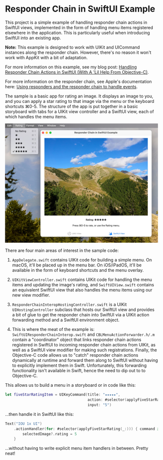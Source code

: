 #  Responder Chain in SwiftUI Example

This project is a simple example of handling responder chain actions in SwiftUI views, implemented in the form of handling menu items registered elsewhere in the application. This is particularly useful when introducing SwiftUI into an existing app.

**Note:** This example is designed to work with UIKit and UICommand instances along the responder chain. However, there's no reason it won't work with AppKit with a bit of adaptation. 

For more information on this example, see my blog post: [Handling Responder Chain Actions in SwiftUI (With A 'Lil Help From Objective-C)](https://ikennd.ac/blog/2024/09/handling-responder-chain-actions-in-swiftui/).

For more information on the responder chain, see Apple's documentation here: [Using responders and the responder chain to handle events](https://developer.apple.com/documentation/uikit/touches_presses_and_gestures/using_responders_and_the_responder_chain_to_handle_events).

The sample is a basic app for rating an image. It displays an image to you, and you can apply a star rating to that image via the menu or the keyboard shortcuts ⌘0-5. The structure of the app is put together in a basic storyboard with tabs for a UIKit view controller and a SwiftUI view, each of which handles the menu items.

![Screenshot](Screenshot.jpg)

There are four main areas of interest in the sample code:

1. `AppDelegate.swift` contains UIKit code for building a simple menu. On macOS, it'll be placed up in the menu bar. On iOS/iPadOS, it'll be available in the form of keyboard shortcuts and the menu overlay.

2. `UIKitViewController.swift` contains UIKit code for handling the menu items and updating the image's rating, and `SwiftUIView.swift` contains an equivalent SwiftUI view that also handles the menu items using our new view modifier.

3. `ResponderChainInteropHostingController.swift` is a UIKit `UIHostingController` subclass that hosts our SwiftUI view and provides a bit of glue to get the responder chain into SwiftUI via a UIKit action forwarding method and a SwiftUI environment object.

4. This is where the meat of the example is: `SwiftUIResponderChainInterop.swift` and `CBLMenuActionForwarder.h/.m` contain a "coordinator" object that links responder chain actions registered in SwiftUI to incoming responder chain actions from UIKit, as well as a SwiftUI view modifier for making such registrations. Finally, the Objective-C code allows us to "catch" responder chain actions dynamically at runtime and forward them along to SwiftUI without having to explicitly implement them in Swift. Unfortunately, this forwarding functionality isn't available in Swift, hence the need to dip out to to Objective-C.

This allows us to build a menu in a storyboard or in code like this:

```swift
let fiveStarRatingItem = UIKeyCommand(title: "★★★★★",
                                      action: #selector(applyFiveStarRating(_:)),
                                      input: "5")
```

…then handle it in SwiftUI like this:

```swift
Text("IOU 1x UI")
    .actionHandler(for: #selector(applyFiveStarRating(_:))) { command in
        selectedImage?.rating = 5
    }
```

…without having to write explicit menu item handlers in between. Pretty neat!
